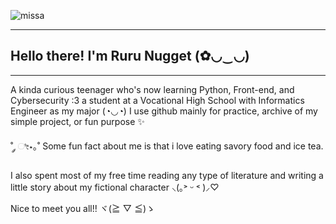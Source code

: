 ![missa](https://github.com/user-attachments/assets/c3de01d6-d865-4fd3-a842-e361d41efcd1)
_________________________________________________________________________
## Hello there! I'm Ruru Nugget (✿◡‿◡)
_________________________________________________________________________

A kinda curious teenager who's now learning Python, Front-end, and Cybersecurity :3 a student at a Vocational High School with Informatics Engineer as my major (◔◡◔)
I use github mainly for practice, archive of my simple project, or fun purpose ✨

˚ ༘ ೀ⋆｡˚ Some fun fact about me is that i love eating savory food and ice tea.

I also spent most of my free time reading any type of literature and writing a little story about my fictional character ⸜(｡˃ ᵕ ˂ )⸝♡

Nice to meet you all!! ヾ(≧ ▽ ≦)ゝ

<!--
**Sa-Naget/Sa-Naget** is a ✨ _special_ ✨ repository because its `README.md` (this file) appears on your GitHub profile.

Here are some ideas to get you started:

- 🔭 I’m currently working on ...
- 🌱 I’m currently learning ...
- 👯 I’m looking to collaborate on ...
- 🤔 I’m looking for help with ...
- 💬 Ask me about ...
- 📫 How to reach me: ...
- 😄 Pronouns: ...
- ⚡ Fun fact: ...
-->
